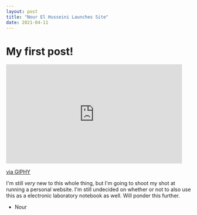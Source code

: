 ```yaml
---
layout: post
title: "Nour El Husseini Launches Site"
date: 2021-04-11
---
```


# My first post!

<iframe src="https://giphy.com/embed/12PhfWZDEgVbXi" width="480" height="271" frameBorder="0" class="giphy-embed" allowFullScreen></iframe><p><a href="https://giphy.com/gifs/reaction-happy-excited-12PhfWZDEgVbXi">via GIPHY</a></p>

I'm still *very* new to this whole thing, but I'm going to shoot my shot at running a personal website. I'm still undecided on whether or not to also use this as a electronic laboratory notebook as well. Will ponder this further. 

- Nour
